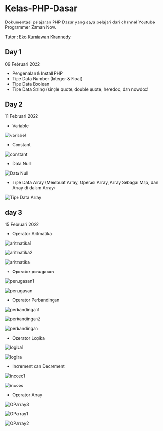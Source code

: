 # Kelas-PHP-Dasar
Dokumentasi pelajaran PHP Dasar yang saya pelajari dari channel Youtube Programmer Zaman Now.

Tutor : [Eko Kurniawan Khannedy](https://www.youtube.com/c/ProgrammerZamanNow/about)

## Day 1
09 Februari 2022

- Pengenalan & Install PHP
- Tipe Data Number (Integer & Float)
- Tipe Data Boolean
- Tipe Data String (single quote, double quote, heredoc, dan nowdoc)

## Day 2
11 Februari 2022

- Variable

![variabel](/Variable.jpg)
- Constant

![constant](/Constant.jpg)
- Data Null

![Data Null](/DataNull.jpg)

- Tipe Data Array (Membuat Array, Operasi Array, Array Sebagai Map, dan Array di dalam Array)

![Tipe Data Array](/Array1.jpg)

## day 3
15 Februari 2022

- Operator Aritmatika

![aritmatika1](/OParitmatika1.jpg)

![aritmatika2](/OParitmatika2.jpg)

![aritmatika](/OParitmatika.jpg)
- Operator penugasan

![penugasan1](/OPpenugasan1.jpg)

![penugasan](/OPpenugasan.jpg)
- Operator Perbandingan

![perbandingan1](/OPperbandingan1.jpg)

![perbandingan2](/OPperbandingan2.jpg)

![perbandingan](/OPperbandingan.jpg)
- Operator Logika

![logika1](/OPlogika1.jpg)

![logika](/OPlogika.jpg)
- Increment dan Decrement

![incdec1](/incdecrement1.jpg)

![incdec](/incdecrement.jpg)
- Operator Array

![OParray3](/OParray3.jpg)

![OParray1](/OParray1.jpg)

![OParray2](/OParray2.jpg)
